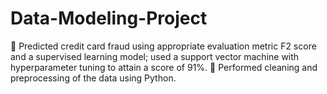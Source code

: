 # Data-Modeling-Project
 Predicted credit card fraud using appropriate evaluation metric F2 score and a supervised learning model; used a support vector
machine with hyperparameter tuning to attain a score of 91%.
 Performed cleaning and preprocessing of the data using Python.
